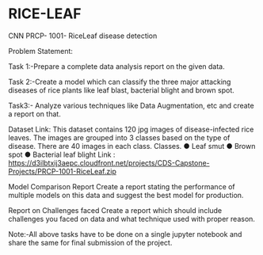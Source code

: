 # RICE-LEAF
CNN
PRCP- 1001- RiceLeaf disease detection

Problem Statement:

Task 1:-Prepare a complete data analysis report on the given data.

Task 2:-Create a model which can classify the three major attacking diseases of rice plants like leaf blast, bacterial blight and brown spot.

Task3:- Analyze various techniques like Data Augmentation, etc and create a report on that.


Dataset Link:
This dataset contains 120 jpg images of disease-infected rice leaves. The images are grouped into 3 classes based on the type of disease. There are 40 images in each class.
Classes.
●	Leaf smut
●	Brown spot
●	Bacterial leaf blight
Link : https://d3ilbtxij3aepc.cloudfront.net/projects/CDS-Capstone-Projects/PRCP-1001-RiceLeaf.zip

Model Comparison Report
Create a report stating the performance of multiple models on this data and suggest the best model for production.

Report on Challenges faced
Create a report which should include challenges you faced on data and what technique used with proper reason.

Note:-All above tasks have to be done on a single jupyter notebook and share the same for final submission of the project.
